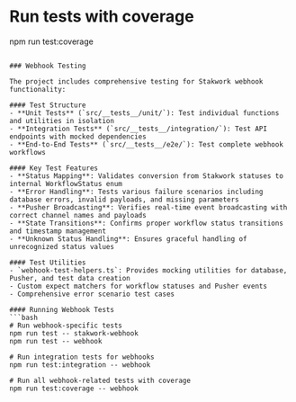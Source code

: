 # Run tests with coverage
npm run test:coverage
```

### Webhook Testing

The project includes comprehensive testing for Stakwork webhook functionality:

#### Test Structure
- **Unit Tests** (`src/__tests__/unit/`): Test individual functions and utilities in isolation
- **Integration Tests** (`src/__tests__/integration/`): Test API endpoints with mocked dependencies
- **End-to-End Tests** (`src/__tests__/e2e/`): Test complete webhook workflows

#### Key Test Features
- **Status Mapping**: Validates conversion from Stakwork statuses to internal WorkflowStatus enum
- **Error Handling**: Tests various failure scenarios including database errors, invalid payloads, and missing parameters
- **Pusher Broadcasting**: Verifies real-time event broadcasting with correct channel names and payloads
- **State Transitions**: Confirms proper workflow status transitions and timestamp management
- **Unknown Status Handling**: Ensures graceful handling of unrecognized status values

#### Test Utilities
- `webhook-test-helpers.ts`: Provides mocking utilities for database, Pusher, and test data creation
- Custom expect matchers for workflow statuses and Pusher events
- Comprehensive error scenario test cases

#### Running Webhook Tests
```bash
# Run webhook-specific tests
npm run test -- stakwork-webhook
npm run test -- webhook

# Run integration tests for webhooks
npm run test:integration -- webhook

# Run all webhook-related tests with coverage
npm run test:coverage -- webhook
```
